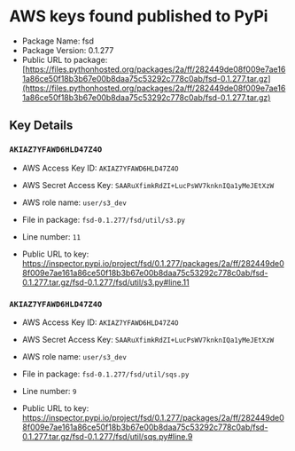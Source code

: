 # AWS keys found published to PyPi

* Package Name: fsd
* Package Version: 0.1.277
* Public URL to package: [https://files.pythonhosted.org/packages/2a/ff/282449de08f009e7ae161a86ce50f18b3b67e00b8daa75c53292c778c0ab/fsd-0.1.277.tar.gz](https://files.pythonhosted.org/packages/2a/ff/282449de08f009e7ae161a86ce50f18b3b67e00b8daa75c53292c778c0ab/fsd-0.1.277.tar.gz)

## Key Details

### `AKIAZ7YFAWD6HLD47Z4O`

* AWS Access Key ID: `AKIAZ7YFAWD6HLD47Z4O`
* AWS Secret Access Key: `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` 
* AWS role name: `user/s3_dev`
* File in package: `fsd-0.1.277/fsd/util/s3.py`
* Line number: `11`

* Public URL to key: https://inspector.pypi.io/project/fsd/0.1.277/packages/2a/ff/282449de08f009e7ae161a86ce50f18b3b67e00b8daa75c53292c778c0ab/fsd-0.1.277.tar.gz/fsd-0.1.277/fsd/util/s3.py#line.11



### `AKIAZ7YFAWD6HLD47Z4O`

* AWS Access Key ID: `AKIAZ7YFAWD6HLD47Z4O`
* AWS Secret Access Key: `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` 
* AWS role name: `user/s3_dev`
* File in package: `fsd-0.1.277/fsd/util/sqs.py`
* Line number: `9`

* Public URL to key: https://inspector.pypi.io/project/fsd/0.1.277/packages/2a/ff/282449de08f009e7ae161a86ce50f18b3b67e00b8daa75c53292c778c0ab/fsd-0.1.277.tar.gz/fsd-0.1.277/fsd/util/sqs.py#line.9


